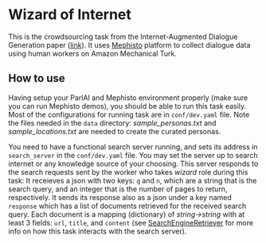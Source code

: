 # Wizard of Internet

This is the crowdsourcing task from the Internet-Augmented Dialogue Generation paper ([link](https://arxiv.org/abs/2107.07566)).
It uses [Mephisto](https://github.com/facebookresearch/Mephisto) platform to collect dialogue data using human workers on Amazon Mechanical Turk.

## How to use
Having setup your ParlAI and Mephisto environment properly (make sure you can run Mephisto demos), you should be able to run this task easily. Most of the configurations for running task are in `conf/dev.yaml` file. Note the files needed in the `data` directory:
*sample_personas.txt* and *sample_locations.txt* are needed to create the curated personas.

You need to have a functional search server running, and sets its address in `search_server` in the `conf/dev.yaml` file. You may set the server up to search internet or any knowledge source of your choosing.
This server responds to the search requests sent by the worker who takes *wizard* role during this task:
It receieves a json with two keys: `q` and `n`, which are a string that is the search query, and an integer that is the number of pages to return, respectively.
It sends its response also as a json under a key named `response` which has a list of documents retrieved for the received search query. Each document is a mapping (dictionary) of *string->string* with at least 3 fields: `url`, `title`, and `content` (see [SearchEngineRetriever](https://github.com/facebookresearch/ParlAI/blob/70ee4a2c63008774fc9e66a8392847554920a14d/parlai/agents/rag/retrieve_api.py#L73) for more info on how this task interacts with the search server).
